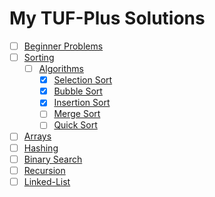# My TUF-Plus Solutions

- [ ] [Beginner Problems](Begineer%20Problems/)
- [ ] [Sorting](Sorting/)
  - [ ] [Algorithms](Sorting/Algorithms/)
    - [x] [Selection Sort](Sorting/Algorithms/Selection%20Sort/)
    - [x] [Bubble Sort](Sorting/Algorithms/Bubble%20Sort/)
    - [x] [Insertion Sort](Sorting/Algorithms/Insertion%20Sort/)
    - [ ] [Merge Sort](Sorting/Algorithms/Merge%20Sort/)
    - [ ] [Quick Sort](Sorting/Algorithms/Quick%20Sort/)
- [ ] [Arrays](Arrays/)
- [ ] [Hashing](Hashing/)
- [ ] [Binary Search](Binary%20Search/)
- [ ] [Recursion](Recursion/)
- [ ] [Linked-List](Linked-List/)